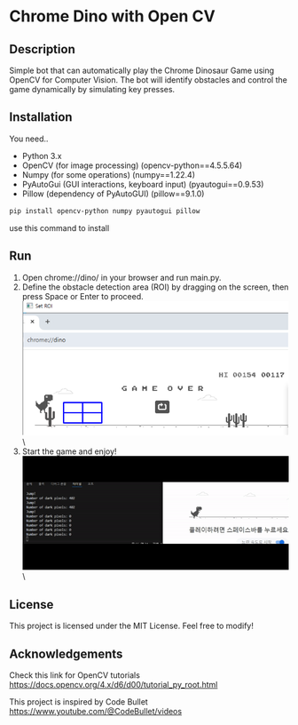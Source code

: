 # Chrome Dino with Open CV

## Description
Simple bot that can automatically play the Chrome Dinosaur Game using OpenCV for Computer Vision. The bot will identify obstacles and control the game dynamically by simulating key presses.

## Installation
You need..
- Python 3.x 
- OpenCV (for image processing) (opencv-python==4.5.5.64)
- Numpy (for some operations) (numpy==1.22.4)
- PyAutoGui (GUI interactions, keyboard input) (pyautogui==0.9.53)
- Pillow (dependency of PyAutoGUI) (pillow==9.1.0)
  
```bash
pip install opencv-python numpy pyautogui pillow
```
use this command to install

## Run
1. Open chrome://dino/ in your browser and run main.py.
2. Define the obstacle detection area (ROI) by dragging on the screen, then press Space or Enter to proceed.  ![Image display failed](setROI.png?raw=true)\
3. Start the game and enjoy! ![Image display failed](play_demo.gif?raw=true)\

## License 
This project is licensed under the MIT License.
Feel free to modify!

## Acknowledgements
Check this link for OpenCV tutorials
https://docs.opencv.org/4.x/d6/d00/tutorial_py_root.html

This project is inspired by Code Bullet
https://www.youtube.com/@CodeBullet/videos
